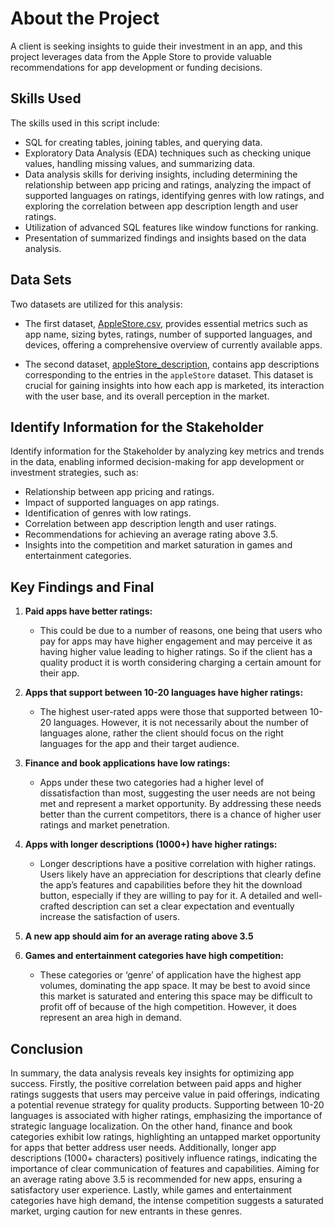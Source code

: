 # About the Project
A client is seeking insights to guide their investment in an app, and this project leverages data from the Apple Store to provide valuable recommendations for app development or funding decisions.

## Skills Used
The skills used in this script include:
- SQL for creating tables, joining tables, and querying data.
- Exploratory Data Analysis (EDA) techniques such as checking unique values, handling missing values, and summarizing data.
- Data analysis skills for deriving insights, including determining the relationship between app pricing and ratings, analyzing the impact of supported languages on ratings, identifying genres with low ratings, and exploring the correlation between app description length and user ratings.
- Utilization of advanced SQL features like window functions for ranking.
- Presentation of summarized findings and insights based on the data analysis.

## Data Sets

Two datasets are utilized for this analysis:
- The first dataset, [AppleStore.csv](SQL/Optimizing%20App%20Success%20Analysis/AppleStore.csv), provides essential metrics such as app name, sizing bytes, ratings, number of supported languages, and devices, offering a comprehensive overview of currently available apps.

- The second dataset, [appleStore_description](SQL/Optimizing%20App%20Success%20Analysis/appleStore_description.csv), contains app descriptions corresponding to the entries in the `appleStore` dataset. This dataset is crucial for gaining insights into how each app is marketed, its interaction with the user base, and its overall perception in the market.

## Identify Information for the Stakeholder

Identify information for the Stakeholder by analyzing key metrics and trends in the data, enabling informed decision-making for app development or investment strategies, such as:

- Relationship between app pricing and ratings.
- Impact of supported languages on app ratings.
- Identification of genres with low ratings.
- Correlation between app description length and user ratings.
- Recommendations for achieving an average rating above 3.5.
- Insights into the competition and market saturation in games and entertainment categories.


## Key Findings and Final

1. **Paid apps have better ratings:**
   - This could be due to a number of reasons, one being that users who pay for apps may have higher engagement and may perceive it as having higher value leading to higher ratings. So if the client has a quality product it is worth considering charging a certain amount for their app.

2. **Apps that support between 10-20 languages have higher ratings:**
   - The highest user-rated apps were those that supported between 10-20 languages. However, it is not necessarily about the number of languages alone, rather the client should focus on the right languages for the app and their target audience.

3. **Finance and book applications have low ratings:**
   - Apps under these two categories had a higher level of dissatisfaction than most, suggesting the user needs are not being met and represent a market opportunity. By addressing these needs better than the current competitors, there is a chance of higher user ratings and market penetration.

4. **Apps with longer descriptions (1000+) have higher ratings:**
   - Longer descriptions have a positive correlation with higher ratings. Users likely have an appreciation for descriptions that clearly define the app’s features and capabilities before they hit the download button, especially if they are willing to pay for it. A detailed and well-crafted description can set a clear expectation and eventually increase the satisfaction of users.

5. **A new app should aim for an average rating above 3.5**

6. **Games and entertainment categories have high competition:**
   - These categories or ‘genre’ of application have the highest app volumes, dominating the app space. It may be best to avoid since this market is saturated and entering this space may be difficult to profit off of because of the high competition. However, it does represent an area high in demand.

## Conclusion

In summary, the data analysis reveals key insights for optimizing app success. Firstly, the positive correlation between paid apps and higher ratings suggests that users may perceive value in paid offerings, indicating a potential revenue strategy for quality products. Supporting between 10-20 languages is associated with higher ratings, emphasizing the importance of strategic language localization. On the other hand, finance and book categories exhibit low ratings, highlighting an untapped market opportunity for apps that better address user needs. Additionally, longer app descriptions (1000+ characters) positively influence ratings, indicating the importance of clear communication of features and capabilities. Aiming for an average rating above 3.5 is recommended for new apps, ensuring a satisfactory user experience. Lastly, while games and entertainment categories have high demand, the intense competition suggests a saturated market, urging caution for new entrants in these genres.
